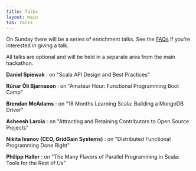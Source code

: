```yaml
---
title: Talks
layout: main
tab: talks
---
```


On Sunday there will be a series of enrichment talks. See the
[FAQs](faq.html) if you're interested in giving a talk.

All talks are optional and will be held in a separate area from the main
hackathon.

**Daniel Spiewak**
: on "Scala API Design and Best Practices"

**Rúnar Óli Bjarnason**
: on "Amateur Hour: Functional Programming Boot Camp"

**Brendan McAdams**
: on "18 Months Learning Scala: Building a MongoDB Driver"

**Asheesh Laroia**
: on "Attracting and Retaining Contributors to Open Source Projects"

**Nikita Ivanov (CEO, GridGain Systems)**
: on "Distributed Functional Programming Done Right"

**Philipp Haller**
: on "The Many Flavors of Parallel Programming in Scala: Tools for the Rest of Us"
